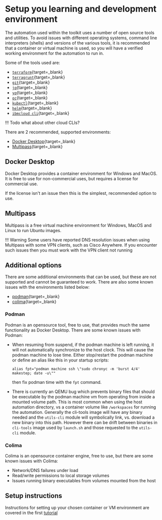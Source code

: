 # Setup you learning and development environment

The automation used within the toolkit uses a number of open source tools and utilities.  To avoid issues with different operating systems, command line interpreters (shells) and versions of the various tools, it is recommended that a container or virtual machine is used, so you will have a verified working environment for the automation to run in.

Some of the tools used are:

-   [`terraform`](https://www.terraform.io){target=_blank}
-   [`terragrunt`](https://terragrunt.gruntwork.io){target=_blank}
-   [`git`](https://git-scm.com){target=_blank}
-   [`jq`](https://stedolan.github.io/jq/){target=_blank}
-   [`yq`](https://mikefarah.gitbook.io/yq/){target=_blank}
-   [`oc`](https://docs.openshift.com/container-platform/latest/cli_reference/openshift_cli/getting-started-cli.html){target=_blank}
-   [`kubectl`](https://kubernetes.io/docs/tasks/tools/#kubectl){target=_blank}
-   [`helm`](https://helm.sh){target=_blank}
-   [`ibmcloud cli`](https://www.ibm.com/cloud/cli){target=_blank}

!!! Todo
    what about other cloud CLIs?

There are 2 recommended, supported environments:

-   [Docker Desktop](https://www.docker.com/products/docker-desktop/){target=_blank}
-   [Multipass](https://multipass.run){target=_blank}

## Docker Desktop

Docker Desktop provides a container environment for Windows and MacOS.  It is free to use for non-commercial uses, but requires a license for commercial use.

If the license isn't an issue then this is the simplest, recommended option to use.

## Multipass

Multipass is a free virtual machine environment for Windows, MacOS and Linux to run Ubuntu images.

!!! Warning
    Some users have reported DNS resolution issues when using Multipass with some VPN clients, such as Cisco Anywhere.  If you encounter such issues then you must work with the VPN client not running

## Additional options

There are some additional environments that can be used, but these are not supported and cannot be guaranteed to work.  There are also some known issues with the environments listed below:

-   [podman](https://podman.io){target=_blank}
-   [colima](https://github.com/abiosoft/colima){target=_blank}

### Podman

Podman is an opensource tool, free to use, that provides much the same functionality as Docker Desktop.  There are some known issues with Podman:

-   When resuming from suspend, if the podman machine is left running, it will not automatically synchronize to the host clock. This will cause the podman machine to lose time. Either stop/restart the podman machine or define an alias like this in your startup scripts:

    ```shell
    alias fpt="podman machine ssh \"sudo chronyc -m 'burst 4/4' makestep; date -u\""
    ```

    then fix podman time with the `fpt` command.

-   There is currently an QEMU bug which prevents binary files that should be executable by the podman machine vm from operating from inside a mounted volume path. This is most common when using the host automation directory, vs a container volume like `/workspaces` for running the automation. Generally the cli-tools image will have any binary needed and the `utils-cli` module will symbolically link, vs. download a new binary into this path. However there can be drift between binaries in `cli-tools` image used by `launch.sh` and those requested to the `utils-cli` module.

### Colima

Colima is an opensource container engine, free to use, but there are some known issues with Colima:

-   Network/DNS failures under load
-   Read/write permissions to local storage volumes
-   Issues running binary executables from volumes mounted from the host

## Setup instructions

Instructions for setting up your chosen container or VM environment are covered in the first [tutorial](../tutorials/1-setup.md)
